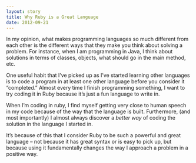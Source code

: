 ```yaml
---
layout: story
title: Why Ruby is a Great Language
date: 2012-09-21
---
```


In my opinion, what makes programming languages so much different from each other is the different ways that they make you think about solving a problem. For instance, when I am programming in Java, I think about solutions in terms of classes, objects, what should go in the main method, etc.

One useful habit that I’ve picked up as I’ve started learning other languages is to code a program in at least one other language before you consider it “completed.” Almost every time I finish programming something, I want to try coding it in Ruby because it’s just a fun language to write in.

When I’m coding in ruby, I find myself getting very close to human speech in my code because of the way that the language is built. Furthermore, (and most importantly) I almost always discover a *better way* of coding the solution in the language I started in.

It’s because of this that I consider Ruby to be such a powerful and great language – not because it has great syntax or is easy to pick up, but because using it fundamentally changes the way I approach a problem in a positive way.

